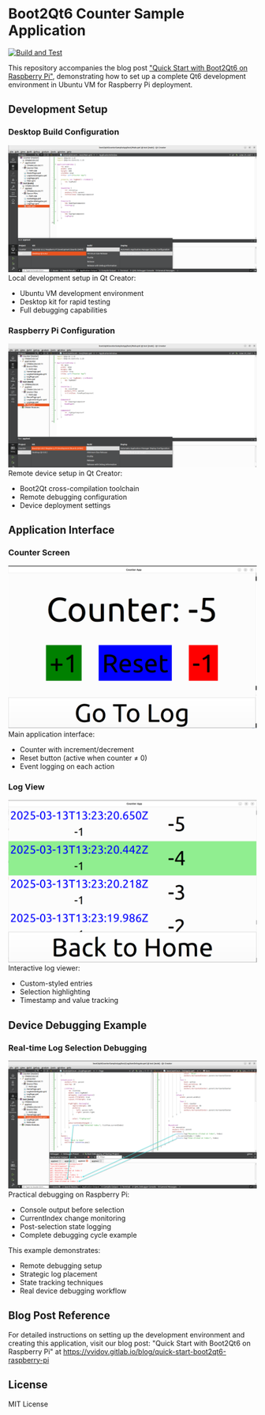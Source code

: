 # Boot2Qt6 Counter Sample Application

[![Build and Test](../../actions/workflows/build.yml/badge.svg)](../../actions/workflows/build.yml)

This repository accompanies the blog post ["Quick Start with Boot2Qt6 on Raspberry Pi"](https://vvidov.gitlab.io/blog/quick-start-boot2qt6-raspberry-pi), demonstrating how to set up a complete Qt6 development environment in Ubuntu VM for Raspberry Pi deployment.

## Development Setup

### Desktop Build Configuration
![Qt Desktop Build](BuildQtDesktop.png)
Local development setup in Qt Creator:
- Ubuntu VM development environment
- Desktop kit for rapid testing
- Full debugging capabilities

### Raspberry Pi Configuration
![Raspberry Pi Build](BuildRPi.png)
Remote device setup in Qt Creator:
- Boot2Qt cross-compilation toolchain
- Remote debugging configuration
- Device deployment settings

## Application Interface

### Counter Screen
![Counter Home](CounterHome.png)
Main application interface:
- Counter with increment/decrement
- Reset button (active when counter ≠ 0)
- Event logging on each action

### Log View
![Log Viewer](CounterLog.png)
Interactive log viewer:
- Custom-styled entries
- Selection highlighting
- Timestamp and value tracking

## Device Debugging Example

### Real-time Log Selection Debugging
![Debug Log Selection](DebugLogChangingCurrentIndex.png)
Practical debugging on Raspberry Pi:
- Console output before selection
- CurrentIndex change monitoring
- Post-selection state logging
- Complete debugging cycle example

This example demonstrates:
- Remote debugging setup
- Strategic log placement
- State tracking techniques
- Real device debugging workflow

## Blog Post Reference

For detailed instructions on setting up the development environment and creating this application, visit our blog post:
"Quick Start with Boot2Qt6 on Raspberry Pi" at https://vvidov.gitlab.io/blog/quick-start-boot2qt6-raspberry-pi

## License
MIT License
